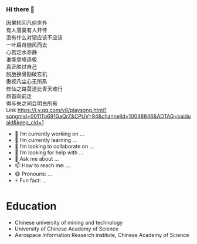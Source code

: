 ### Hi there 👋

因果轮回凡俗世外  
有人落寞有人开怀  
没有什么对错应该不应该  
一叶扁舟随风而去  
心若定水亦静  
谁能登峰造极  
真正胜过自己  
脱胎换骨勘破玄机  
傲视凡尘心无所系  
修仙之路莫道比青天难行  
昂首向前走  
得与失之间会明白所有  
Link https://i.y.qq.com/v8/playsong.html?songmid=0011To691GaQrZ&CPUV=94&channelId=10048846&ADTAG=baiduald&keep_cid=1

- 🔭 I’m currently working on ...
- 🌱 I’m currently learning ...
- 👯 I’m looking to collaborate on ...
- 🤔 I’m looking for help with ...
- 💬 Ask me about ...
- 📫 How to reach me: ...
- 😄 Pronouns: ...
- ⚡ Fun fact: ...

# Education

- Chinese university of mining and technology 
- University of Chinese Academy of Science 
- Aerospace Information Reaserch institute, Chinese Academy of Science

<!--
**XavierMFC/XavierMFC** is a ✨ _special_ ✨ repository because its `README.md` (this file) appears on your GitHub profile.
Here are some ideas to get you started:
- 🔭 I’m currently working on ...
- 🌱 I’m currently learning ...
- 👯 I’m looking to collaborate on ...
- 🤔 I’m looking for help with ...
- 💬 Ask me about ...
- 📫 How to reach me: ...
- 😄 Pronouns: ...
- ⚡ Fun fact: ...
-->
